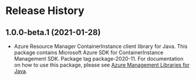 # Release History

## 1.0.0-beta.1 (2021-01-28)

- Azure Resource Manager ContainerInstance client library for Java. This package contains Microsoft Azure SDK for ContainerInstance Management SDK.  Package tag package-2020-11. For documentation on how to use this package, please see [Azure Management Libraries for Java](https://aka.ms/azsdk/java/mgmt).
